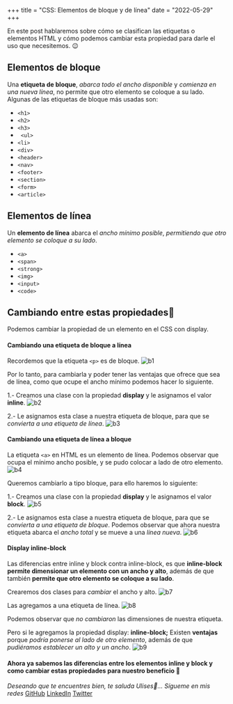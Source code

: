 +++
title = "CSS: Elementos de bloque y de línea"
date = "2022-05-29"
+++

En este post hablaremos sobre cómo se clasifican las etiquetas o elementos HTML y cómo podemos cambiar esta propiedad para darle el uso que necesitemos. 😉
<!--more-->

## Elementos de bloque

Una **etiqueta de bloque**, *abarca todo el ancho disponible* y *comienza en una nueva línea*, no permite que otro elemento se coloque a su lado.
Algunas de las etiquetas de bloque más usadas son:

- ``<h1>``
- ``<h2>``
- ``<h3>``
- `` <ul>`` 
- ``<li>``
- ``<div>``
- ``<header>``
- ``<nav>``
- ``<footer>``
- ``<section>``
- ``<form>``
- ``<article>``

## Elementos de línea

Un **elemento de línea** abarca el *ancho mínimo posible*, *permitiendo que otro elemento se coloque a su lado*.

 - ``<a>``
 -  ``<span>`` 
 -  ``<strong>``
 -  ``<img>`` 
 -  ``<input>`` 
 -  ``<code>``

## Cambiando entre estas propiedades💱

Podemos cambiar la propiedad de un elemento en el CSS con display.

#### Cambiando una etiqueta de bloque a línea

Recordemos que la etiqueta ``<p>`` es de bloque.
![b1](https://user-images.githubusercontent.com/99143567/170921077-6ed4ca80-7c7e-4141-87ce-b62ba69331d3.JPG)

Por lo tanto, para cambiarla y poder tener las ventajas que ofrece que sea de línea, como que ocupe el ancho mínimo podemos hacer lo siguiente.

1.- Creamos una clase con la propiedad **display** y le asignamos el valor **inline**.
![b2](https://user-images.githubusercontent.com/99143567/170921097-0513862b-c883-4637-b652-08115596b383.JPG)

2.- Le asignamos esta clase a nuestra etiqueta de bloque, para que se *convierta a una etiqueta de línea*.
![b3](https://user-images.githubusercontent.com/99143567/170921846-bde39206-3cba-46af-8ba8-2e6aad039771.JPG)

#### Cambiando una etiqueta de línea a bloque

La etiqueta ``<a>`` en HTML es un elemento de línea. Podemos observar que ocupa el mínimo ancho posible, y se pudo colocar a lado de otro elemento.
![b4](https://user-images.githubusercontent.com/99143567/170921132-7c252197-f111-43c1-af97-5e0894278138.JPG)

Queremos cambiarlo a tipo bloque, para ello haremos lo siguiente:

1.- Creamos una clase con la propiedad **display** y le asignamos el valor **block**.
![b5](https://user-images.githubusercontent.com/99143567/170921160-5054e450-b776-4aa8-bde5-6f42493d95cf.JPG)

2.- Le asignamos esta clase a nuestra etiqueta de bloque, para que se *convierta a una etiqueta de bloque*.
Podemos observar que ahora nuestra etiqueta abarca el *ancho total* y se mueve a una *línea nueva*.
![b6](https://user-images.githubusercontent.com/99143567/170921178-42440659-d68e-44be-9034-417bbf230d40.JPG)

#### Display inline-block

Las diferencias entre inline y block contra inline-block, es que **inline-block** **permite dimensionar un elemento con un ancho y alto**, además de que también **permite que otro elemento se coloque a su lado**.

Crearemos dos clases para *cambiar* el ancho y alto.
![b7](https://user-images.githubusercontent.com/99143567/170921218-f691e404-f738-4505-80ca-153a06b73b4d.JPG)

Las agregamos a una etiqueta de línea.
![b8](https://user-images.githubusercontent.com/99143567/170921251-599fcb95-22f0-42c4-b697-2caebce5c97e.JPG)

Podemos observar que *no cambiaron* las dimensiones de nuestra etiqueta.

Pero si le agregamos la propiedad display: **inline-block;**
Existen **ventajas** porque *podría ponerse al lado de otro elemento*, además de que *pudiéramos establecer un alto y un ancho*.
![b9](https://user-images.githubusercontent.com/99143567/170921264-7ca4fabc-752f-430d-b55f-b37ccb9caf87.JPG)

#### Ahora ya sabemos las diferencias entre los elementos inline y block y como cambiar estas propiedades para nuestro beneficio 🚀


*Deseando que te encuentres bien, te saluda Ulises🤵...*
*Sígueme en mis redes*
[GitHub](https://github.com/UlisesOrnelasR)
[LinkedIn](https://www.linkedin.com/in/ulises-ornelas/)
[Twitter](https://twitter.com/UlisesOrnelass)

